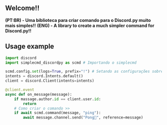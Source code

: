 ## **Welcome!!**

**(PT:BR) - Uma biblioteca para criar comando para o Discord.py muito mais simples!!**
**(ENG) - A library to create a much simpler command for Discord.py!!**

## Usage example
```python
import discord
import simplecmd_discordpy as scmd # Importando o simplecmd

scmd.config.set(logs=True, prefix="!") # Setando as configurações sobre os comandos
intents = discord.Intents.default()
client = discord.Client(intents=intents)

@client.event
async def on_message(message):
    if massage.author.id == client.user.id:
        return
    # Como criar o comando >>
    if await scmd.command(message, "ping"):
        await message.channel.send("Pong🏓", reference=message)
        
```

